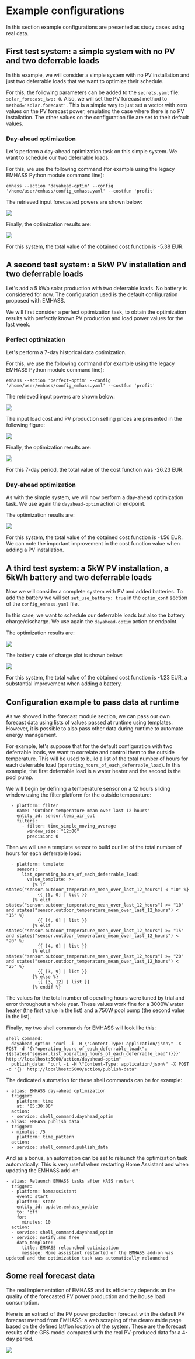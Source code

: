 # Example configurations

In this section example configurations are presented as study cases using real data.

## First test system: a simple system with no PV and two deferrable loads

In this example, we will consider a simple system with no PV installation and just two deferrable loads that we want to optimize their schedule.

For this, the following parameters can be added to the `secrets.yaml` file: `solar_forecast_kwp: 0`. Also, we will set the PV forecast method to `method='solar.forecast'`. This is a simple way to just set a vector with zero values on the PV forecast power, emulating the case where there is no PV installation. The other values on the configuration file are set to their default values.

### Day-ahead optimization

Let's perform a day-ahead optimization task on this simple system. We want to schedule our two deferrable loads.

For this, we use the following command (for example using the legacy EMHASS Python module command line):
```
emhass --action 'dayahead-optim' --config '/home/user/emhass/config_emhass.yaml' --costfun 'profit'
```

The retrieved input forecasted powers are shown below:

![](./images/inputs_dayahead.png)

Finally, the optimization results are:

![](./images/optim_results_defLoads_dayaheadOptim.png)

For this system, the total value of the obtained cost function is -5.38 EUR. 

## A second test system: a 5kW PV installation and two deferrable loads

Let's add a 5 kWp solar production with two deferrable loads. No battery is considered for now. The configuration used is the default configuration proposed with EMHASS. 

We will first consider a perfect optimization task, to obtain the optimization results with perfectly known PV production and load power values for the last week.

### Perfect optimization

Let's perform a 7-day historical data optimization.

For this, we use the following command (for example using the legacy EMHASS Python module command line):
```
emhass --action 'perfect-optim' --config '/home/user/emhass/config_emhass.yaml' --costfun 'profit'
```

The retrieved input powers are shown below:

![](./images/inputs_power.png)

The input load cost and PV production selling prices are presented in the following figure:

![](./images/inputs_cost_price.png)

Finally, the optimization results are:

![](./images/optim_results_PV_defLoads_perfectOptim.png)

For this 7-day period, the total value of the cost function was -26.23 EUR. 

### Day-ahead optimization

As with the simple system, we will now perform a day-ahead optimization task. We use again the `dayahead-optim` action or endpoint.

The optimization results are:

![](./images/optim_results_PV_defLoads_dayaheadOptim.png)

For this system, the total value of the obtained cost function is -1.56 EUR. We can note the important improvement in the cost function value when adding a PV installation.

## A third test system: a 5kW PV installation, a 5kWh battery and two deferrable loads

Now we will consider a complete system with PV and added batteries. To add the battery we will set `set_use_battery: true` in the `optim_conf` section of the `config_emhass.yaml` file.

In this case, we want to schedule our deferrable loads but also the battery charge/discharge. We use again the `dayahead-optim` action or endpoint.

The optimization results are:

![](./images/optim_results_PV_Batt_defLoads_dayaheadOptim.png)

The battery state of charge plot is shown below:

![](./images/optim_results_PV_Batt_defLoads_dayaheadOptim_SOC.png)

For this system, the total value of the obtained cost function is -1.23 EUR, a substantial improvement when adding a battery.

## Configuration example to pass data at runtime

As we showed in the forecast module section, we can pass our own forecast data using lists of values passed at runtime using templates. However, it is possible to also pass other data during runtime to automate energy management.

For example, let's suppose that for the default configuration with two deferrable loads, we want to correlate and control them to the outside temperature. This will be used to build a list of the total number of hours for each deferrable load (`operating_hours_of_each_deferrable_load`). In this example, the first deferrable load is a water heater and the second is the pool pump.

We will begin by defining a temperature sensor on a 12 hours sliding window using the filter platform for the outside temperature:
```
  - platform: filter
    name: "Outdoor temperature mean over last 12 hours"
    entity_id: sensor.temp_air_out
    filters:
      - filter: time_simple_moving_average
        window_size: "12:00"
        precision: 0
```
Then we will use a template sensor to build our list of the total number of hours for each deferrable load:
```
  - platform: template
    sensors:
      list_operating_hours_of_each_deferrable_load:
        value_template: >-
          {% if states("sensor.outdoor_temperature_mean_over_last_12_hours") < "10" %}
            {{ [5, 0] | list }}
          {% elif states("sensor.outdoor_temperature_mean_over_last_12_hours") >= "10" and states("sensor.outdoor_temperature_mean_over_last_12_hours") < "15" %}
            {{ [4, 0] | list }}
          {% elif states("sensor.outdoor_temperature_mean_over_last_12_hours") >= "15" and states("sensor.outdoor_temperature_mean_over_last_12_hours") < "20" %}
            {{ [4, 6] | list }}
          {% elif states("sensor.outdoor_temperature_mean_over_last_12_hours") >= "20" and states("sensor.outdoor_temperature_mean_over_last_12_hours") < "25" %}
            {{ [3, 9] | list }}
          {% else %}
            {{ [3, 12] | list }}
          {% endif %}
```
The values for the total number of operating hours were tuned by trial and error throughout a whole year. These values work fine for a 3000W water heater (the first value in the list) and a 750W pool pump (the second value in the list).

Finally, my two shell commands for EMHASS will look like this:
```
shell_command:
  dayahead_optim: "curl -i -H \"Content-Type: application/json\" -X POST -d '{\"operating_hours_of_each_deferrable_load\":{{states('sensor.list_operating_hours_of_each_deferrable_load')}}}' http://localhost:5000/action/dayahead-optim"
  publish_data: "curl -i -H \"Content-Type: application/json\" -X POST -d '{}' http://localhost:5000/action/publish-data"
```
The dedicated automation for these shell commands can be for example:
```
- alias: EMHASS day-ahead optimization
  trigger:
    platform: time
    at: '05:30:00'
  action:
  - service: shell_command.dayahead_optim
- alias: EMHASS publish data
  trigger:
  - minutes: /5
    platform: time_pattern
  action:
  - service: shell_command.publish_data
```
And as a bonus, an automation can be set to relaunch the optimization task automatically. This is very useful when restarting Home Assistant and when updating the EMHASS add-on:
```
- alias: Relaunch EMHASS tasks after HASS restart
  trigger:
  - platform: homeassistant
    event: start
  - platform: state
    entity_id: update.emhass_update
    to: 'off'
    for:
      minutes: 10
  action:
  - service: shell_command.dayahead_optim
  - service: notify.sms_free
    data_template:
      title: EMHASS relaunched optimization
      message: Home assistant restarted or the EMHASS add-on was updated and the optimization task was automatically relaunched
```

## Some real forecast data

The real implementation of EMHASS and its efficiency depends on the quality of the forecasted PV power production and the house load consumption.

Here is an extract of the PV power production forecast with the default PV forecast method from EMHASS: a web scraping of the clearoutside page based on the defined lat/lon location of the system. These are the forecast results of the GFS model compared with the real PV-produced data for a 4-day period. 

![](./images/forecasted_PV_data.png)
